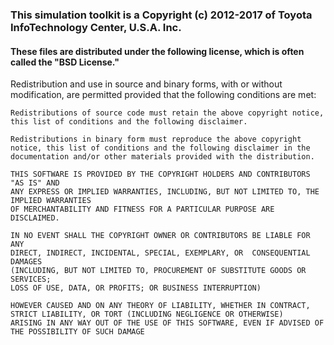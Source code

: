 ### This simulation toolkit is a Copyright (c) 2012-2017 of Toyota InfoTechnology Center, U.S.A. Inc.

#### These files are distributed under the following license, which is often called the "BSD License."

Redistribution and use in source and binary forms, with or without 
modification, are permitted provided that the following conditions are met:

```
Redistributions of source code must retain the above copyright notice, 
this list of conditions and the following disclaimer.
```
```
Redistributions in binary form must reproduce the above copyright 
notice, this list of conditions and the following disclaimer in the 
documentation and/or other materials provided with the distribution.
```
```
THIS SOFTWARE IS PROVIDED BY THE COPYRIGHT HOLDERS AND CONTRIBUTORS "AS IS" AND 
ANY EXPRESS OR IMPLIED WARRANTIES, INCLUDING, BUT NOT LIMITED TO, THE IMPLIED WARRANTIES 
OF MERCHANTABILITY AND FITNESS FOR A PARTICULAR PURPOSE ARE DISCLAIMED. 
```
```
IN NO EVENT SHALL THE COPYRIGHT OWNER OR CONTRIBUTORS BE LIABLE FOR ANY 
DIRECT, INDIRECT, INCIDENTAL, SPECIAL, EXEMPLARY, OR  CONSEQUENTIAL DAMAGES 
(INCLUDING, BUT NOT LIMITED TO, PROCUREMENT OF SUBSTITUTE GOODS OR SERVICES; 
LOSS OF USE, DATA, OR PROFITS; OR BUSINESS INTERRUPTION)
```
```
HOWEVER CAUSED AND ON ANY THEORY OF LIABILITY, WHETHER IN CONTRACT, 
STRICT LIABILITY, OR TORT (INCLUDING NEGLIGENCE OR OTHERWISE)
ARISING IN ANY WAY OUT OF THE USE OF THIS SOFTWARE, EVEN IF ADVISED OF THE POSSIBILITY OF SUCH DAMAGE
```

